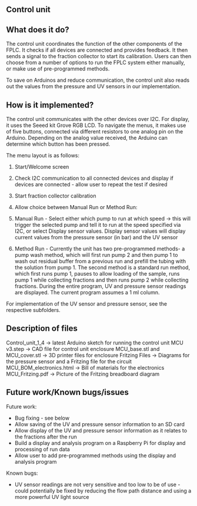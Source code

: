 ## Control unit

## What does it do?
The control unit coordinates the function of the other components of the FPLC. It checks if all devices are connected and provides feedback. It then sends a signal to the fraction collector to start its calibration. Users can then choose from a number of options to run the FPLC system either manually, or make use of pre-programmed methods.

To save on Arduinos and reduce communication, the control unit also reads out the values from the pressure and UV sensors in our implementation. 

## How is it implemented?
The control unit communicates with the other devices over I2C. For display, it uses the Seeed kit Grove RGB LCD. To navigate the menus, it makes use of five buttons, connected via different resistors to one analog pin on the Arduino. Depending on the analog value received, the Arduino can determine which button has been pressed.

The menu layout is as follows:
1) Start/Welcome screen
2) Check I2C communication to all connected devices and display if devices are connected - allow user to repeat the test if desired
3) Start fraction collector calibration
4) Allow choice between Manual Run or Method Run:

5) Manual Run - Select either which pump to run at which speed -> this will trigger the selected pump and tell it to run at the speed specified via I2C, or select Display sensor values. Display sensor values will display current values from the pressure sensor (in bar) and the UV sensor

6) Method Run - Currently the unit has two pre-programmed methods- a pump wash method, which will first run pump 2 and then pump 1 to wash out residual buffer from a previous run and prefill the tubing with the solution from pump 1. The second method is a standard run method, which first runs pump 1, pauses to allow loading of the sample, runs pump 1 while collecting fractions and then runs pump 2 while collecting fractions. During the entire program, UV and pressure sensor readings are displayed. The current program assumes a 1 ml column.

For implementation of the UV sensor and pressure sensor, see the respective subfolders.

## Description of files
Control_unit_1_4                      -> latest Arduino sketch for running the control unit
MCU v3.step                           -> CAD file for control unit enclosure
MCU_base.stl and MCU_cover.stl        -> 3D printer files for enclosure
Fritzing Files                        -> Diagrams for the pressure sensor and a Fritzing file for the circuit
MCU_BOM_electronics.html              -> Bill of materials for the electronics
MCU_Fritzing.pdf                      -> Picture of the Fritzing breadboard diagram

## Future work/Known bugs/issues

Future work:
- Bug fixing - see below
- Allow saving of the UV and pressure sensor information to an SD card
- Allow display of the UV and pressure sensor information as it relates to the fractions after the run
- Build a display and analysis program on a Raspberry Pi for display and processing of run data
- Allow user to add pre-programmed methods using the display and analysis program

Known bugs:
- UV sensor readings are not very sensitive and too low to be of use - could potentially be fixed by reducing the flow path distance and using a more powerful UV light source
